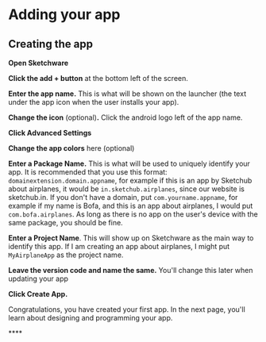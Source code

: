 # Adding your app

## Creating the app

**Open Sketchware**

**Click the add + button** at the bottom left of the screen.

**Enter the app name.** This is what will be shown on the launcher \(the text under the app icon when the user installs your app\).

**Change the icon** \(optional\)**.** Click the android logo left of the app name.

**Click Advanced Settings**

**Change the app colors** here \(optional\)

**Enter a Package Name.** This is what will be used to uniquely identify your app. It is recommended that you use this format: `domainextension.domain.appname`, for example if this is an app by Sketchub about airplanes, it would be `in.sketchub.airplanes`, since our website is sketchub.in. If you don't have a domain, put `com.yourname.appname`, for example if my name is Bofa, and this is an app about airplanes, I would put `com.bofa.airplanes`. As long as there is no app on the user's device with the same package, you should be fine. 

**Enter a Project Name**. This will show up on Sketchware as the main way to identify this app. If I am creating an app about airplanes, I might put `MyAirplaneApp` as the project name.

**Leave the version code and name the same.** You'll change this later when updating your app

**Click Create App.**

Congratulations, you have created your first app. In the next page, you'll learn about designing and programming your app.

\*\*\*\*







